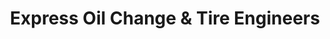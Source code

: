---
title: "Express Oil Change & Tire Engineers"
url: /childersburg/express-oil-change-und-tire-engineers/
shop: Reifen
---